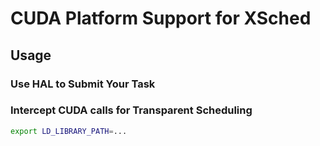 # CUDA Platform Support for XSched

## Usage

### Use HAL to Submit Your Task



### Intercept CUDA calls for Transparent Scheduling

```bash
export LD_LIBRARY_PATH=...

```



